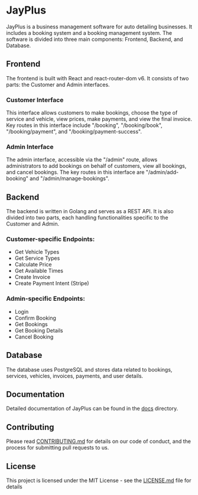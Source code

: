 # JayPlus

JayPlus is a business management software for auto detailing businesses. It includes a booking system and a booking management system. The software is divided into three main components: Frontend, Backend, and Database.

## Frontend

The frontend is built with React and react-router-dom v6. It consists of two parts: the Customer and Admin interfaces.

### Customer Interface

This interface allows customers to make bookings, choose the type of service and vehicle, view prices, make payments, and view the final invoice. Key routes in this interface include "/booking", "/booking/book", "/booking/payment", and "/booking/payment-success".

### Admin Interface

The admin interface, accessible via the "/admin" route, allows administrators to add bookings on behalf of customers, view all bookings, and cancel bookings. The key routes in this interface are "/admin/add-booking" and "/admin/manage-bookings".

## Backend

The backend is written in Golang and serves as a REST API. It is also divided into two parts, each handling functionalities specific to the Customer and Admin.

### Customer-specific Endpoints:

- Get Vehicle Types
- Get Service Types
- Calculate Price
- Get Available Times
- Create Invoice
- Create Payment Intent (Stripe)

### Admin-specific Endpoints:

- Login
- Confirm Booking
- Get Bookings
- Get Booking Details
- Cancel Booking

## Database

The database uses PostgreSQL and stores data related to bookings, services, vehicles, invoices, payments, and user details.

## Documentation

Detailed documentation of JayPlus can be found in the [docs](./docs) directory.

## Contributing

Please read [CONTRIBUTING.md](./CONTRIBUTING.md) for details on our code of conduct, and the process for submitting pull requests to us.

## License

This project is licensed under the MIT License - see the [LICENSE.md](./LICENSE.md) file for details
